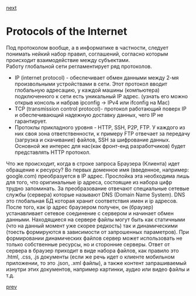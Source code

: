 <a href="07.md">next</a>

<h1>
Protocols of the Internet
</h1>

<div>
Под протоколом вообще, а в информатике в частности, следует понимать нейкий набор правил,
соглашений, согласно которым происходит взаимодействие между субъектами.

<div>
Работу глобальной сети регламентирует ряд протоколов.
</div>

<ul>
<li>
IP (internet protocol) - обеспечивает обмен данными между 2-мя произвольными устройствами в сети.
Этот протокол вводит глобальную адресацию, у каждой машины (компьютера) подключенного к сети есть уникальный IP адрес.
(узнать его можно открыв консоль и набрав ipconfig -> IPv4 или ifconfig на Mac)
</li>
<li>
TCP (transmission control protocol)- протокол работающий поверх IP и обеспечивающий надежную доставку данных, чего IP не гарантирует.
</li>
<li>
Протоклы прикладного уровня - HTTP, SSH, P2P, FTP.
У каждого из них своя зона ответственности, к примеру FTP отвечает за передачу (загрузка и скачивание) файлов, SSH за шифрование данных.
Основной же интерес для нас(как фронт-енд разработчиков) будет представлять HTTP протокол.
</li>
</ul>

<div>
Что же происходит, когда в строке запроса Браузера (Клиента) идет обращение к ресурсу?
Во первых доменное имя (введенное, например: google.com) преобразуется в IP адрес.
Прослойка эта необходима лишь для того, что оригинальные ip адреса, состоящие из набора цифр трудно запоминать.
За преобразование отвечают специальные сетевые службы (сервера) которые называют DNS (Domain Name System).
DNS это глобальная БД которая хранит соответствия имен и ip адресов.

<div>
После того, как ip адрес браузером получен, он (браузер) устанавливает сетевое соединение с сервером и начинает обмен данными.
Находящиеся на сервере файлы могут быть как статичными (что на данный момент уже скорее редкость) так и динамическими
(тоесть формируются в зависимости от запрошенных параметров).
При формировании динамических файлов сервер может использовать не только собственные ресурсы,
но и сторонние серверы. Ответ от сервера в браузер приходит в виде набора файлов, как правило это .html, .css, .js документы
(если же речь идет о клиенте мобильном приложении, то это .json, .xml файлы), а также контент запрашиваемый изнутри этих документов,
например картинки, аудио или видео файлы и т.д.
</div>
</div>
</div>

<a href="05.md">prev</a>